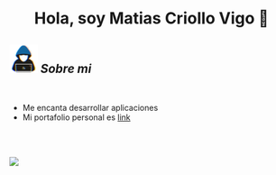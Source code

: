 <h1 align="center"><b>Hola, soy Matias Criollo Vigo 👋</b></h1>

## <picture><img src = "https://github.com/0xAbdulKhalid/0xAbdulKhalid/raw/main/assets/mdImages/about_me.gif" width = 50px></picture> *Sobre mi*

<br>

- Me encanta desarrollar aplicaciones
- Mi portafolio personal es [link]([https://www.0xabdulkhalid.ml](https://portafoliofinal-matiascv.000webhostapp.com/))

<br><br>

<img src="https://user-images.githubusercontent.com/73097560/115834477-dbab4500-a447-11eb-908a-139a6edaec5c.gif"><br><br>
